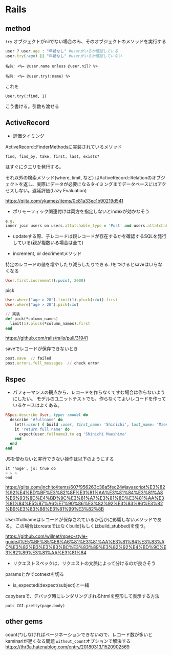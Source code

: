 # Rails

## method

`try`
オブジェクトがnilでない場合のみ、そのオブジェクトのメソッドを実行する

```ruby
user ? user.age : "年齢なし" #userがいるか確認している
user.try(:age) || "年齢なし" #userがいるか確認していない
```

```
名前: <%= @user.name unless @user.nil? %>
```

```
名前: <%= @user.try(:name) %>
```
これを
```
User.try(:find, 1)
```
こう書ける。引数も渡せる

## ActiveRecord

- 評価タイミング

ActiveRecord::FinderMethodsに実装されているメソッド
```
find, find_by, take, first, last, exists?
```
はすぐにクエリを発行する。

それ以外の検索メソッド(where, limit, など)
はActiveRecord::Relationのオブジェクトを返し、実際にデータが必要になるタイミングまでデータベースにはアクセスしない。遅延評価(Lazy Evaluation)

https://qiita.com/ykamez/items/0c81a33ec1b90219d541

- ポリモーフィック関連付けは両方を指定しないとindexが効かなそう
```ruby
e.g.
inner join users on users.attatchable_type = 'Post' and users.attatchable_id = posts.id
```

- updateする際、子レコードは親レコードが存在するかを確認するSQLを発行している(親が複数いる場合は全て)

- increment, or decrimentメソッド

特定のレコードの値を増やしたり減らしたりできる. !をつけるとsaveはいらなくなる
```ruby
User.first.increment!(:point, 2000)
```

pick  
```ruby
User.where("age > 20").limit(1).pluck(:id)).first
User.where("age > 20").pick(:id)

// 実装
def pick(*column_names)
  limit(1).pluck(*column_names).first
end
```
https://github.com/rails/rails/pull/31941

saveでレコードが保存できないとき
```ruby
post.save  // failed
post.errors.full_messages  // check error
```

## Rspec

- パフォーマンスの観点から、レコードを作らなくてすむ場合は作らないようにしたい。
モデルのユニットテストでも、作らなくてよいレコードを作っているケースはよくある。
```ruby
RSpec.describe User, type: :model do
  describe '#fullname' do
    let!(:user) { build :user, first_name: 'Shinichi', last_name: 'Maeshima' }
    it 'return full name' do
      expect(user.fullname).to eq 'Shinichi Maeshima'
    end
  end
end
```

JSを使わないと実行できない操作は以下のようにする
```
it 'hoge', js: true do
~ ~ ~
end
```
https://qiita.com/jnchito/items/607f956263c38a5fec24#javascript%E3%82%92%E4%BD%BF%E3%82%8F%E3%81%AA%E3%81%84%E3%81%A8%E6%93%8D%E4%BD%9C%E3%81%A7%E3%81%8D%E3%81%AA%E3%81%84%E5%87%A6%E7%90%86%E3%82%92%E3%83%86%E3%82%B9%E3%83%88%E3%81%99%E3%82%8B

User#fullnameはレコードが保存されているか否かに影響しないメソッドである。
この場合はcreateではなくbuild(もしくはbuild_stubbed)を使う。

https://github.com/willnet/rspec-style-guide#%E5%BF%85%E8%A6%81%E3%81%AA%E3%81%84%E3%83%AC%E3%82%B3%E3%83%BC%E3%83%89%E3%82%92%E4%BD%9C%E3%82%89%E3%81%AA%E3%81%84 


- リクエストスペックは、リクエストの文脈によって分けるのが良さそう

paramsとかでcotnextを切る

- is_expectedはexpect(subject)と一緒


capybaraで、デバッグ時にレンダリングされるhtmlを整形して表示する方法
```
puts CGI.pretty(page.body)
```

## other gems
count(*)しなければページネーションできないので、レコード数が多いとkaminariが遅くなる問題
`without_count`オプションで解決する
https://thr3a.hatenablog.com/entry/20180313/1520902569
